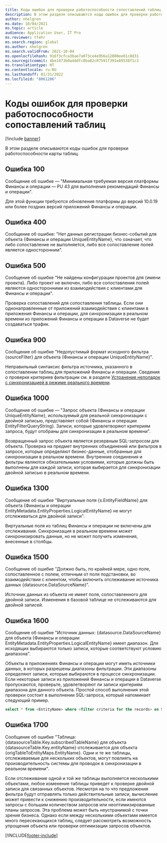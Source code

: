 ```yaml
---
title: Коды ошибок для проверки работоспособности сопоставлений таблиц
description: В этом разделе описываются коды ошибок для проверки работоспособности карты таблиц.
author: nhelgren
ms.date: 10/04/2021
ms.topic: article
audience: Application User, IT Pro
ms.reviewer: tfehr
ms.search.region: global
ms.author: nhelgren
ms.search.validFrom: 2021-10-04
ms.openlocfilehash: 916f3cfca3bae7a073ce4e956a12080ee01c8d31
ms.sourcegitcommit: 4be1473b0a4ddfc0ba82c07591f391e89538f1c3
ms.translationtype: HT
ms.contentlocale: ru-RU
ms.lasthandoff: 01/31/2022
ms.locfileid: "8061286"
---
```

# <a name="errors-codes-for-the-table-map-health-check"></a>Коды ошибок для проверки работоспособности сопоставлений таблиц

[!include [banner](../../includes/banner.md)]



В этом разделе описываются коды ошибок для проверки работоспособности карты таблиц.

## <a name="error-100"></a>Ошибка 100

Сообщение об ошибке — "Минимальная требуемая версия платформы Финансы и операции — PU 43 для выполнения рекомендаций Финансы и операции".

Для этой функции требуются обновления платформы до версий 10.0.19 или более поздних версий приложений Финансы и операции.

## <a name="error-400"></a>Ошибка 400

Сообщение об ошибке: "Нет данных регистрации бизнес-событий для объекта \{Финансы и операции UniqueEntityName\}, что означает, что либо сопоставление не выполняется, либо все сопоставление полей является односторонним".

## <a name="error-500"></a>Ошибка 500

Сообщение об ошибке "Не найдены конфигурации проектов для \{имени проекта\}. Либо проект не включен, либо все сопоставления полей являются односторонними из взаимодействия с клиентами для Финансы и операции".

Проверка сопоставлений для сопоставления таблицы. Если они однонаправленные от приложений взаимодействия с клиентами в приложения Финансы и операции, для синхронизации в реальном времени из приложений Финансы и операции в Dataverse не будет создаваться трафик.

## <a name="error-900"></a>Ошибка 900

Сообщение об ошибке "Недопустимый формат исходного фильтра \{sourceFilter\} для объекта \{Финансы и операции UniqueEntityName\}".

Неправильный синтаксис фильтра источника, указанного в сопоставлении таблиц для приложений Финансы и операции. Сведения о проверке критериев фильтрации см. в разделе [Устранение неполадок с синхронизацией в режиме реального времени](dual-write-troubleshooting-live-sync.md#live-synchronization-issues-that-are-caused-by-incorrect-query-filter-syntax-on-the-dual-write-maps).

## <a name="error-1000"></a>Ошибка 1000

Сообщение об ошибке — "Запрос объекта \{Финансы и операции UniqueEntityName\}, используемый для реальной синхронизации с двойной записью, представляет собой \{Финансы и операции EntityFilterQueryString\}. Записи, которые удовлетворяют критериям запроса, будут отобраны для синхронизации в реальном времени".

Возвращенный запрос объекта является резервным SQL-запросом для объекта. Проверка на предмет внутренних объединений или фильтров в запросе, которые определяют бизнес-данные, отобранные для синхронизации в реальном времени. Внутренние соединения и фильтры являются обязательными условиями, которые должны быть выполнены для каждой записи, которая выбирается для синхронизации двойной записью в реальном времени.

## <a name="error-1300"></a>Ошибка 1300

Сообщение об ошибке "Виртуальные поля \{s.EntityFieldName\} для объекта \{Финансы и операции EntityMetadata.EntityProperties.LogicalEntityName\} не могут отслеживаться для двойной записи".

Виртуальные поля из таблиц Финансы и операции не включены для отслеживания. Синхронизация в реальном времени может синхронизировать данные, но не может получить изменения, внесенные в столбцы.

## <a name="error-1500"></a>Ошибка 1500

Сообщение об ошибке "Должно быть, по крайней мере, одно поле, сопоставленное с полем, отличным от поля подстановки, во взаимодействии с клиентом, чтобы включить отслеживание источника данных \{datasource.DataSourceName\}".

Источник данных из объекта не имеет поля, сопоставленного для двойной записи. Изменения в базовой таблице не отслеживаются для двойной записей.

## <a name="error-1600"></a>Ошибка 1600

Сообщение об ошибке "Источник данных: \{datasource.DataSourceName\} для объекта \{Финансы и операции EntityMetadata.EntityProperties.LogicalEntityName\} имеет диапазон. Для исходящих выбираются только записи, которые соответствуют условию диапазона".

Объекты в приложениях Финансы и операции могут иметь источники данных, в которых разрешены диапазоны фильтрации. Эти диапазоны определяют записи, которые выбираются в процессе синхронизации. Если некоторые записи из приложений Финансы и операции в Dataverse пропускаются, проверьте, удовлетворяют ли записи критериям диапазона для данного объекта. Простой способ выполнения этой проверки состоит в выполнении SQL-запроса, который напоминает следующий пример.

```sql
select * from <EntityName> where <filter criteria for the records> on SQL.
```

## <a name="error-1700"></a>Ошибка 1700

Сообщение об ошибке "Таблица: \{datasourceTable.Key.subscribedTableName\} для объекта \{datasourceTable.Key.entityName\} отслеживается для объекта \{origTableToEntityMaps.EntityName\}. Одни и те же таблицы, отслеживаемые для нескольких объектов, могут повлиять на производительность системы для проводок в синхронизации в реальном времени".

Если отслеживание одной и той же таблицы выполняется несколькими объектами, любое изменение таблицы приведет к проверке двойной записи для связанных объектов. Несмотря на то что предложения фильтра будут отправлять только действительные записи, вычисление может привести к снижению производительности, если имеются запросы с большим количеством запросов или неоптимизированные планы запросов. Эта проблема может быть неустранимой с точки зрения бизнеса. Однако если между несколькими объектами имеется много пересекающихся таблиц, следует рассмотреть возможность упрощения объекта или проверки оптимизации запросов объектов.

[!INCLUDE[footer-include](../../../../includes/footer-banner.md)]
